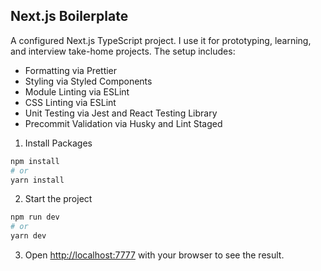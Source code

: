 ## Next.js Boilerplate

A configured Next.js TypeScript project. I use it for prototyping, learning, and interview take-home projects. The setup includes:

- Formatting via Prettier
- Styling via Styled Components
- Module Linting via ESLint
- CSS Linting via ESLint
- Unit Testing via Jest and React Testing Library
- Precommit Validation via Husky and Lint Staged

1. Install Packages

```bash
npm install
# or
yarn install
```

2. Start the project

```bash
npm run dev
# or
yarn dev
```

3. Open [http://localhost:7777](http://localhost:7777) with your browser to see the result.
